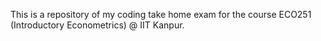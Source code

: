 This is a repository of my coding take home exam for the course ECO251 (Introductory Econometrics) @ IIT Kanpur. 
